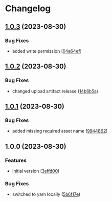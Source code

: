# Changelog

## [1.0.3](https://github.com/flowcore-io/nodejs-typescript-transformer-example/compare/v1.0.2...v1.0.3) (2023-08-30)


### Bug Fixes

* added write permission ([04a64ef](https://github.com/flowcore-io/nodejs-typescript-transformer-example/commit/04a64efb0f8d65afde061adf76e491d07fc64b1f))

## [1.0.2](https://github.com/flowcore-io/nodejs-typescript-transformer-example/compare/v1.0.1...v1.0.2) (2023-08-30)


### Bug Fixes

* changed upload artifact release ([14b6b5a](https://github.com/flowcore-io/nodejs-typescript-transformer-example/commit/14b6b5a00fd60d9574e771c3dad433e7a08bd819))

## [1.0.1](https://github.com/flowcore-io/nodejs-typescript-transformer-example/compare/v1.0.0...v1.0.1) (2023-08-30)


### Bug Fixes

* added missing required asset name ([9944862](https://github.com/flowcore-io/nodejs-typescript-transformer-example/commit/99448623df2848e61c95c51015691f6972b05f79))

## 1.0.0 (2023-08-30)


### Features

* initial version ([3effd00](https://github.com/flowcore-io/nodejs-typescript-transformer-example/commit/3effd00370c99e8edf4a7f37ed73e6c180d3dae6))


### Bug Fixes

* switched to yarn locally ([5b6f17e](https://github.com/flowcore-io/nodejs-typescript-transformer-example/commit/5b6f17ef9a481f369850d3ad2be12644051ea9d1))
